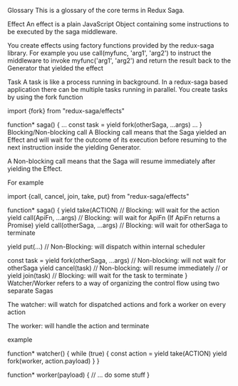 Glossary
This is a glossary of the core terms in Redux Saga.

Effect
An effect is a plain JavaScript Object containing some instructions to be executed by the saga middleware.

You create effects using factory functions provided by the redux-saga library. For example you use call(myfunc, 'arg1', 'arg2') to instruct the middleware to invoke myfunc('arg1', 'arg2') and return the result back to the Generator that yielded the effect

Task
A task is like a process running in background. In a redux-saga based application there can be multiple tasks running in parallel. You create tasks by using the fork function

import {fork} from "redux-saga/effects"

function* saga() {
  ...
  const task = yield fork(otherSaga, ...args)
  ...
}
Blocking/Non-blocking call
A Blocking call means that the Saga yielded an Effect and will wait for the outcome of its execution before resuming to the next instruction inside the yielding Generator.

A Non-blocking call means that the Saga will resume immediately after yielding the Effect.

For example

import {call, cancel, join, take, put} from "redux-saga/effects"

function* saga() {
  yield take(ACTION)              // Blocking: will wait for the action
  yield call(ApiFn, ...args)      // Blocking: will wait for ApiFn (If ApiFn returns a Promise)
  yield call(otherSaga, ...args)  // Blocking: will wait for otherSaga to terminate

  yield put(...)                   // Non-Blocking: will dispatch within internal scheduler

  const task = yield fork(otherSaga, ...args)  // Non-blocking: will not wait for otherSaga
  yield cancel(task)                           // Non-blocking: will resume immediately
  // or
  yield join(task)                              // Blocking: will wait for the task to terminate
}
Watcher/Worker
refers to a way of organizing the control flow using two separate Sagas

The watcher: will watch for dispatched actions and fork a worker on every action

The worker: will handle the action and terminate

example

function* watcher() {
  while (true) {
    const action = yield take(ACTION)
    yield fork(worker, action.payload)
  }
}

function* worker(payload) {
  // ... do some stuff
}